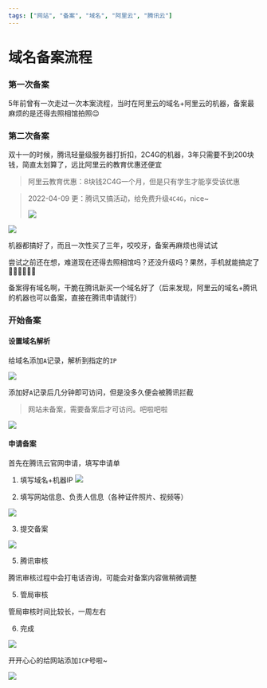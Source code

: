 ```yaml
---
tags: ["网站", "备案", "域名", "阿里云", "腾讯云"]
---
```


# 域名备案流程


### 第一次备案
5年前曾有一次走过一次本案流程，当时在阿里云的域名+阿里云的机器，备案最麻烦的是还得去照相馆拍照😌


### 第二次备案

双十一的时候，腾讯轻量级服务器打折扣，2C4G的机器，3年只需要不到200块钱，简直太划算了，远比阿里云的教育优惠还便宜



> 阿里云教育优惠：8块钱2C4G一个月，但是只有学生才能享受该优惠

> 2022-04-09 更：腾讯又搞活动，给免费升级`4C4G`，nice~
> 
> ![](https://fudongdong-statics.oss-cn-beijing.aliyuncs.com/images/20220409/1cb4d2402c514752a5a142d17b0453bb.png?x-oss-process=image/resize,w_800/quality,q_80)



![](https://fudongdong-statics.oss-cn-beijing.aliyuncs.com/images/20211118/1488e183525d43b29dea72e8c109d898.png?x-oss-process=image/resize,w_800/quality,q_80)


机器都搞好了，而且一次性买了三年，咬咬牙，备案再麻烦也得试试

尝试之前还在想，难道现在还得去照相馆吗？还没升级吗？果然，手机就能搞定了✌🏻✌🏻✌🏻

备案得有域名啊，干脆在腾讯新买一个域名好了（后来发现，阿里云的域名+腾讯的机器也可以备案，直接在腾讯申请就行）

### 开始备案


#### 设置域名解析

给域名添加`A`记录，解析到指定的`IP`

![](https://fudongdong-statics.oss-cn-beijing.aliyuncs.com/images/20211118/d1459dc3cfff4245a69e56313c971c06.png?x-oss-process=image/resize,w_800/quality,q_80)

添加好`A`记录后几分钟即可访问，但是没多久便会被腾讯拦截

> 网站未备案，需要备案后才可访问。吧啦吧啦

![](https://fudongdong-statics.oss-cn-beijing.aliyuncs.com/images/20211118/b59037b763374238bbcd728ecfc42f3d.png?x-oss-process=image/resize,w_800/quality,q_80)


#### 申请备案

首先在腾讯云官网申请，填写申请单

1. 填写域名+机器IP
![](https://fudongdong-statics.oss-cn-beijing.aliyuncs.com/images/20211118/9312a62bdba041369f5ac594ea98600d.png?x-oss-process=image/resize,w_800/quality,q_80)

2. 填写网站信息、负责人信息（各种证件照片、视频等）

![](https://fudongdong-statics.oss-cn-beijing.aliyuncs.com/images/20211118/70c7e88bd2324ae98cfa10b93d98e25d.png?x-oss-process=image/resize,w_800/quality,q_80)


3. 提交备案

![](https://fudongdong-statics.oss-cn-beijing.aliyuncs.com/images/20211118/2be227120a4c4c4c9297c23f1d2c3220.png?x-oss-process=image/resize,w_800/quality,q_80)


5. 腾讯审核

腾讯审核过程中会打电话咨询，可能会对备案内容做稍微调整


5. 管局审核

管局审核时间比较长，一周左右

6. 完成

![](https://fudongdong-statics.oss-cn-beijing.aliyuncs.com/images/20211118/24b53e282d024fe2a7d09531f79bed54.png?x-oss-process=image/resize,w_800/quality,q_80)

开开心心的给网站添加`ICP`号啦~

![](https://fudongdong-statics.oss-cn-beijing.aliyuncs.com/images/20211118/079473f9753c46928ac1beafea3032d0.png?x-oss-process=image/resize,w_800/quality,q_80)






